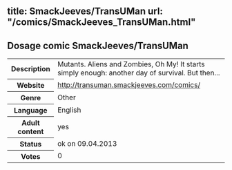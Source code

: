 title: SmackJeeves/TransUMan
url: "/comics/SmackJeeves_TransUMan.html"
---
Dosage comic SmackJeeves/TransUMan
-----------------------------------------

<table class="comicinfo">
<tr>
<th>Description</th><td>Mutants. Aliens and Zombies, Oh My! It starts simply enough: another day of survival. But then...</td>
</tr>
<tr>
<th>Website</th><td><a href="http://transuman.smackjeeves.com/comics/">http://transuman.smackjeeves.com/comics/</a></td>
</tr>
<tr>
<th>Genre</th><td>Other</td>
</tr>
<tr>
<th>Language</th><td>English</td>
</tr>
<tr>
<th>Adult content</th><td>yes</td>
</tr>
<tr>
<th>Status</th><td>ok on 09.04.2013</td>
</tr>
<tr>
<th>Votes</th><td>0</div></td>
</tr>
</table>
